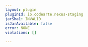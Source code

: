 ```yaml
---
layout: plugin
pluginId: io.codearte.nexus-staging
jarSha1: INVALID
isJarAvailable: false
error: NONE
violations: []

---
```


